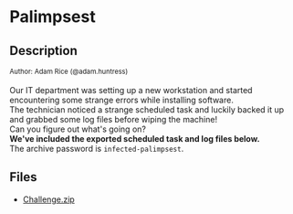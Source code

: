 # Palimpsest

## Description

<small>Author: Adam Rice (@adam.huntress)</small><br><br>Our IT department was setting up a new workstation and started encountering some strange errors while installing software. <br> The technician noticed a strange scheduled task and luckily backed it up and grabbed some log files before wiping the machine!  <br> Can you figure out what's going on? <br> <b>We've included the exported scheduled task and log files below.</b> <br> The archive password is <code>infected-palimpsest</code>.


## Files

* [Challenge.zip](files/Challenge.zip)


